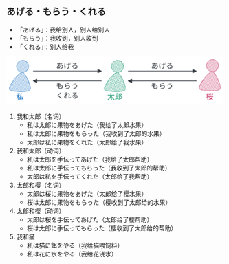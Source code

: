 ## あげる・もらう・くれる

- 「あげる」：我给别人，别人给别人
- 「もらう」：我收到，别人收到
- 「くれる」：别人给我

![give](imgs/give.svg)

1. 我和太郎（名词）
   - 私は太郎に果物をあげた（我给了太郎水果）
   - 私は太郎に果物をもらった（我收到了太郎的水果）
   - 太郎は私に果物をくれた（太郎给了我水果）
2. 我和太郎（动词）
   - 私は太郎を手伝ってあげた（我给了太郎帮助）
   - 私は太郎に手伝ってもらった（我收到了太郎的帮助）
   - 太郎は私を手伝ってくれた（太郎给了我帮助）
3. 太郎和樱（名词）
   - 太郎は桜に果物をあげた（太郎给了樱水果）
   - 桜は太郎に果物をもらった（樱收到了太郎给的水果）
4. 太郎和樱（动词）
   - 太郎は桜を手伝ってあげた（太郎给了樱帮助）
   - 桜は太郎に手伝ってもらった（樱收到了太郎给的帮助）
5. 我和猫
   - 私は猫に餌をやる（我给猫喂饲料）
   - 私は花に水をやる（我给花浇水）
